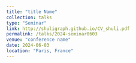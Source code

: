 ```yaml
---
title: "title Name"
collection: talks
type: "Seminar"
link: http://shuligraph.github.io/CV_shuli.pdf
permalink: /talks/2024-seminar0603
venue: "conference name"
date: 2024-06-03
location: "Paris, France"
---
```

